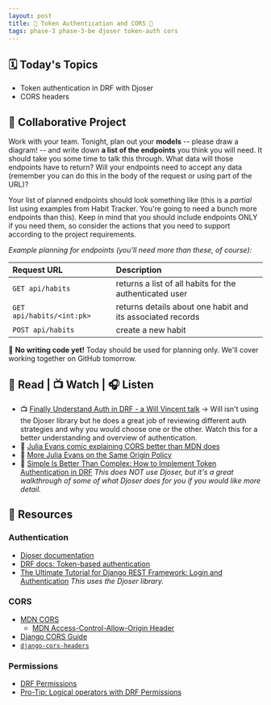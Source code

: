 ```yaml
---
layout: post
title: 🐻 Token Authentication and CORS 🐻
tags: phase-3 phase-3-be djoser token-auth cors
---
```


##  🗓️ Today's Topics

- Token authentication in DRF with Djoser
- CORS headers

## 🎯 Collaborative Project

Work with your team. Tonight, plan out your **models** -- please draw a diagram! -- and write down **a list of the endpoints** you think you will need. It should take you some time to talk this through. What data will those endpoints have to return? Will your endpoints need to accept any data (remember you can do this in the body of the request or using part of the URL)?

Your list of planned endpoints should look something like (this is a _partial_ list using examples from Habit Tracker. You're going to need a bunch more endpoints than this). Keep in mind that you should include endpoints ONLY if you need them, so consider the actions that you need to support according to the project requirements.

_Example planning for endpoints (you'll need more than these, of course):_

| **Request URL**             |   	| **Description**                                            	|
|:---------------------------	| ---	|:------------------------------------------------------------	|
| `GET api/habits`          	|   	| returns a list of all habits for the authenticated user        	|
| `GET api/habits/<int:pk>` 	|   	| returns details about one habit and its associated records 	|
| `POST api/habits`         	|   	| create a new habit                                         	|

🚫 **No writing code yet!** Today should be used for planning only. We'll cover working together on GitHub tomorrow.

## 📖 Read | 📺 Watch | 🎧 Listen

- 📺 [Finally Understand Auth in DRF - a Will Vincent talk](https://www.youtube.com/watch?v=pY-oje5b5Qk) -> Will isn't using the Djoser library but he does a great job of reviewing different auth strategies and why you would choose one or the other. Watch this for a better understanding and overview of authentication.
- 📖 [Julia Evans comic explaining CORS better than MDN does](https://twitter.com/b0rk/status/1162392625057583104?lang=en)
- 📖 [More Julia Evans on the Same Origin Policy](https://twitter.com/b0rk/status/1155493682885341184)
- 📖 [Simple Is Better Than Complex: How to Implement Token Authentication in DRF](https://simpleisbetterthancomplex.com/tutorial/2018/11/22/how-to-implement-token-authentication-using-django-rest-framework.html) _This does NOT use Djoser, but it's a great walkthrough of some of what Djoser does for you if you would like more detail._

## 🔖 Resources

### Authentication

- [Djoser documentation](https://djoser.readthedocs.io/en/latest/)
- [DRF docs: Token-based authentication](https://www.django-rest-framework.org/api-guide/authentication/#tokenauthentication)
- [The Ultimate Tutorial for Django REST Framework: Login and Authentication](https://sunscrapers.com/blog/django-rest-framework-login-and-authentication/) _This uses the Djoser library._

### CORS

- [MDN CORS](https://developer.mozilla.org/en-US/docs/Web/HTTP/CORS)
    - [MDN Access-Control-Allow-Origin Header](https://developer.mozilla.org/en-US/docs/Web/HTTP/Headers/Access-Control-Allow-Origin)
- [Django CORS Guide](https://www.stackhawk.com/blog/django-cors-guide/)
- [`django-cors-headers`](https://github.com/adamchainz/django-cors-headers)

### Permissions

- [DRF Permissions](https://www.django-rest-framework.org/api-guide/permissions/)
- [Pro-Tip: Logical operators with DRF Permissions](https://www.revsys.com/tidbits/tip-about-drf-permissions/)
